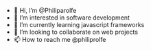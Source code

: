 - 👋 Hi, I’m @Philiparolfe
- 👀 I’m interested in software development
- 🌱 I’m currently learning javascript frameworks
- 💞️ I’m looking to collaborate on web projects
- 📫 How to reach me @philiprolfe

<!---
Philiparolfe/Philiparolfe is a ✨ special ✨ repository because its `README.md` (this file) appears on your GitHub profile.
You can click the Preview link to take a look at your changes.
--->
